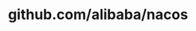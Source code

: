 ---
layout: post
title: github.com/alibaba/nacos
categories: link
tags: [انگلیسی, گیت‌هاب, برنامه‌نویسی]
---